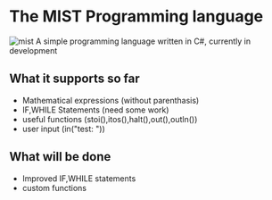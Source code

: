 # The MIST Programming language
![mist](https://github.com/Vardan2009/mist-programming-language/assets/70532109/760c73f6-879c-440c-aad2-ed12467d505e)
A simple programming language written in C#, currently in development

## What it supports so far
- Mathematical expressions (without parenthasis)
- IF,WHILE Statements (need some work)
- useful functions (stoi(),itos(),halt(),out(),outln())
- user input (in("test: "))

## What will be done
- Improved IF,WHILE statements
- custom functions
